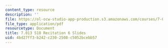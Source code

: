 ```yaml
---
content_type: resource
description: ''
file: https://ol-ocw-studio-app-production.s3.amazonaws.com/courses/7-013-introductory-biology-spring-2018/4bd27ff3b242c2302508c5052bcebb57_MIT7_013s18Rec6_slides.pdf
file_type: application/pdf
resourcetype: Document
title: 7.013 S18 Recitation 6 Slides
uid: 4bd27ff3-b242-c230-2508-c5052bcebb57
---
```

